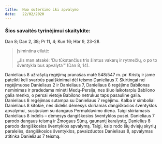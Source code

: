 ```yaml
---
title:  Nuo suteršimo iki apvalymo
date:   22/02/2020
---
```


### Šios savaitės tyrinėjimui skaitykite:
Dan 8; Dan 2, 38; Pr 11, 4; Kun 16; Hbr 9, 23–28.

> <p>Įsimintina eilutė:</p>
> „Jis man atsakė: ‘Du tūkstančius tris šimtus vakarų ir rytmečių, o po to šventykla bus apvalyta‘“ (Dan 8, 14).

Danieliaus 8 užrašytą regėjimą pranašas matė 548/547 m. pr. Kristų ir jame pateikti keli svarbūs paaiškinimai dėl teismo Danieliaus 7. Skirtingai nei regėjimuose Danieliaus 2 ir Danieliaus 7, Danieliaus 8 regėjime Babilonas neminimas ir pradedama minėti Medų-Persija, nes šiuo laikotarpiu Babilono galia menko, o persai vietoje Babilono netrukus taps pasauline galia. Danieliaus 8 regėjimas sutampa su Danieliaus 7 regėjimu. Kalba ir simboliai Danieliaus 8 kitokie, nes didelis dėmesys skiriamas dangiškosios šventyklos apvalymui, susijusiam su dangaus Permaldavimo diena. Taigi skiriamasis Danieliaus 8 indėlis – dėmesys dangiškosios šventyklos pusei. Danieliaus 7 parodo dangaus teismą ir Žmogaus Sūnų, gaunantį karalystę, Danielius 8 parodo dangiškosios šventyklos apvalymą. Taigi, kaip rodo šių dviejų skyrių paralelės, dangiškosios šventyklos, pavaizduotos Danieliaus 8, apvalymas atitinka Danieliaus 7 teismą.
